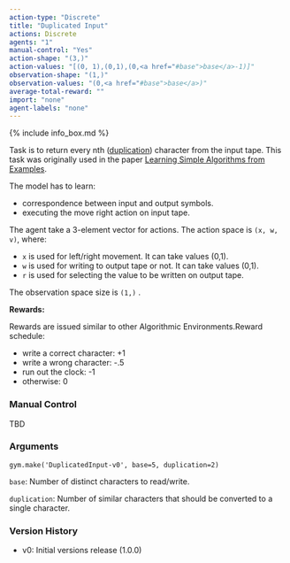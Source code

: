 ```yaml
---
action-type: "Discrete"
title: "Duplicated Input"
actions: Discrete
agents: "1"
manual-control: "Yes"
action-shape: "(3,)"
action-values: "[(0, 1),(0,1),(0,<a href="#base">base</a>-1)]"
observation-shape: "(1,)"
observation-values: "(0,<a href="#base">base</a>)"
average-total-reward: ""
import: "none"
agent-labels: "none"
---
```


{% include info_box.md %}

Task is to return every nth (<a href="#dup">duplication</a>) character from the input tape. This task was originally used in the paper <a href="http://arxiv.org/abs/1511.07275">Learning Simple Algorithms from Examples</a>.

The model has to learn: 
- correspondence between input and output symbols.
- executing the move right action on input tape.

The agent take a 3-element vector for actions.
The action space is `(x, w, v)`, where: 
- `x` is used for left/right movement. It can take values (0,1).
- `w` is used for writing to output tape or not. It can take values (0,1). 
- `r` is used for selecting the value to be written on output tape.


The observation space size is `(1,)` .

**Rewards:**

Rewards are issued similar to other Algorithmic Environments.Reward schedule:
- write a correct character: +1
- write a wrong character: -.5
- run out the clock: -1
- otherwise: 0

### Manual Control

TBD


### Arguments

```
gym.make('DuplicatedInput-v0', base=5, duplication=2)
```

<a id="base">`base`</a>: Number of distinct characters to read/write.

<a id="dup">`duplication`</a>: Number of similar characters that should be converted to a single character.

### Version History

* v0: Initial versions release (1.0.0)
